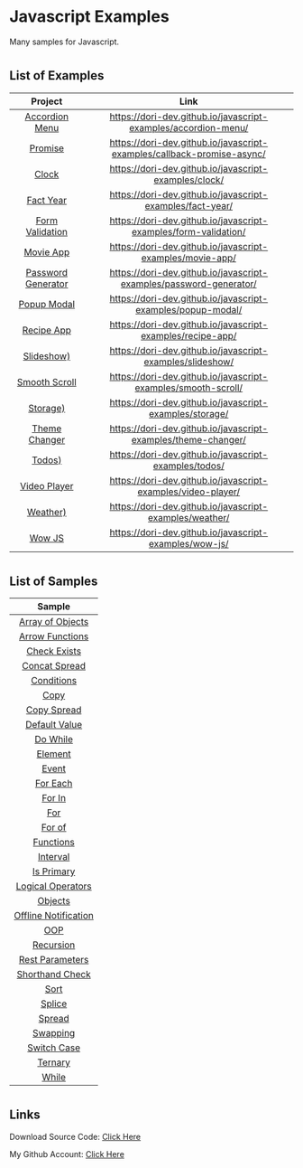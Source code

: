 # Javascript Examples

Many samples for Javascript.

#

## List of Examples

|                  Project                  |                                  Link                                  |
| :---------------------------------------: | :--------------------------------------------------------------------: |
|     [Accordion Menu](accordion-menu/)     |     https://dori-dev.github.io/javascript-examples/accordion-menu/     |
|    [Promise](callback-promise-async/)     | https://dori-dev.github.io/javascript-examples/callback-promise-async/ |
|             [Clock](/clock/)              |         https://dori-dev.github.io/javascript-examples/clock/          |
|         [Fact Year](/fact-year/)          |       https://dori-dev.github.io/javascript-examples/fact-year/        |
|   [Form Validation](/form-validation/)    |    https://dori-dev.github.io/javascript-examples/form-validation/     |
|          [Movie App](movie-app/)          |       https://dori-dev.github.io/javascript-examples/movie-app/        |
| [Password Generator](password-generator/) |   https://dori-dev.github.io/javascript-examples/password-generator/   |
|        [Popup Modal](popup-modal/)        |      https://dori-dev.github.io/javascript-examples/popup-modal/       |
|         [Recipe App](recipe-app/)         |       https://dori-dev.github.io/javascript-examples/recipe-app/       |
|         [Slideshow)](slideshow/)          |       https://dori-dev.github.io/javascript-examples/slideshow/        |
|      [Smooth Scroll](smooth-scroll/)      |     https://dori-dev.github.io/javascript-examples/smooth-scroll/      |
|           [Storage)](storage/)            |        https://dori-dev.github.io/javascript-examples/storage/         |
|      [Theme Changer](theme-changer/)      |     https://dori-dev.github.io/javascript-examples/theme-changer/      |
|             [Todos)](todos/)              |         https://dori-dev.github.io/javascript-examples/todos/          |
|       [Video Player](video-player/)       |      https://dori-dev.github.io/javascript-examples/video-player/      |
|           [Weather)](weather/)            |        https://dori-dev.github.io/javascript-examples/weather/         |
|             [Wow JS](wow-js/)             |         https://dori-dev.github.io/javascript-examples/wow-js/         |

#

## List of Samples

|                         Sample                          |
| :-----------------------------------------------------: |
|     [Array of Objects](samples/array_of_objects.js)     |
|      [Arrow Functions](samples/arrow_functions.js)      |
|         [Check Exists](samples/check-exists.js)         |
|        [Concat Spread](samples/concat-spread.js)        |
|           [Conditions](samples/conditions.js)           |
|                 [Copy](samples/copy.js)                 |
|          [Copy Spread](samples/copy-spread.js)          |
|        [Default Value](samples/default-value.js)        |
|             [Do While](samples/do_while.js)             |
|              [Element](samples/element.js)              |
|                [Event](samples/event.js)                |
|             [For Each](samples/for_each.js)             |
|               [For In](samples/for-in.js)               |
|                  [For](samples/for.js)                  |
|               [For of](samples/for-of.js)               |
|            [Functions](samples/functions.js)            |
|             [Interval](samples/interval.js)             |
|           [Is Primary](samples/is_primary.js)           |
|    [Logical Operators](samples/logical_operators.js)    |
|              [Objects](samples/objects.js)              |
| [Offline Notification](samples/offline_notification.js) |
|                  [OOP](samples/oop.js)                  |
|            [Recursion](samples/recursion.js)            |
|      [Rest Parameters](samples/rest-parameters.js)      |
|      [Shorthand Check](samples/shorthand-check.js)      |
|                 [Sort](samples/sort.js)                 |
|               [Splice](samples/splice.js)               |
|               [Spread](samples/spread.js)               |
|             [Swapping](samples/swapping.js)             |
|          [Switch Case](samples/switch_case.js)          |
|              [Ternary](samples/ternary.js)              |
|                [While](samples/while.js)                |

#

## Links

Download Source Code: [Click Here](https://github.com/dori-dev/javascript-examples/archive/refs/heads/master.zip)

My Github Account: [Click Here](https://github.com/dori-dev/)

